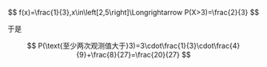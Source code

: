 $$
f(x)=\frac{1}{3},x\in\left[2,5\right]\Longrightarrow P(X>3)=\frac{2}{3}
$$

于是

$$
P(\text{至少两次观测值大于}3)=3\cdot\frac{1}{3}\cdot\frac{4}{9}+\frac{8}{27}=\frac{20}{27}
$$
